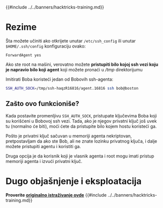 {{#include ../../banners/hacktricks-training.md}}

# Rezime

Šta možete učiniti ako otkrijete unutar `/etc/ssh_config` ili unutar `$HOME/.ssh/config` konfiguraciju ovako:
```
ForwardAgent yes
```
Ako ste root na mašini, verovatno možete **pristupiti bilo kojoj ssh vezi koju je napravio bilo koji agent** koji možete pronaći u _/tmp_ direktorijumu

Imitirati Boba koristeći jedan od Bobovih ssh-agenta:
```bash
SSH_AUTH_SOCK=/tmp/ssh-haqzR16816/agent.16816 ssh bob@boston
```
## Zašto ovo funkcioniše?

Kada postavite promenljivu `SSH_AUTH_SOCK`, pristupate ključevima Boba koji su korišćeni u Bobovoj ssh vezi. Tada, ako je njegov privatni ključ još uvek tu (normalno će biti), moći ćete da pristupite bilo kojem hostu koristeći ga.

Pošto je privatni ključ sačuvan u memoriji agenta nekriptovan, pretpostavljam da ako ste Bob, ali ne znate lozinku privatnog ključa, i dalje možete pristupiti agentu i koristiti ga.

Druga opcija je da korisnik koji je vlasnik agenta i root mogu imati pristup memoriji agenta i izvući privatni ključ.

# Dugo objašnjenje i eksploatacija

**Proverite [originalno istraživanje ovde](https://www.clockwork.com/insights/ssh-agent-hijacking/)**
{{#include ../../banners/hacktricks-training.md}}
